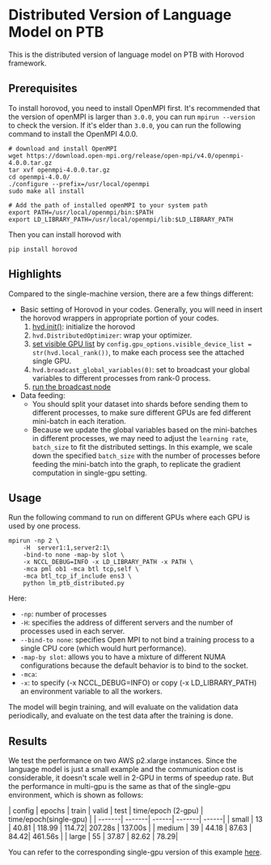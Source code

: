 # Distributed Version of Language Model on PTB

This is the distributed version of language model on PTB with Horovod framework.

## Prerequisites

To install horovod, you need to install OpenMPI first. It's recommended that the version of openMPI is larger than `3.0.0`, you can run `mpirun --version` to check the version. If it's elder than `3.0.0`, you can run the following command to install the OpenMPI 4.0.0.

```
# download and install OpenMPI
wget https://download.open-mpi.org/release/open-mpi/v4.0/openmpi-4.0.0.tar.gz
tar xvf openmpi-4.0.0.tar.gz
cd openmpi-4.0.0/
./configure --prefix=/usr/local/openmpi
sudo make all install

# Add the path of installed openMPI to your system path
export PATH=/usr/local/openmpi/bin:$PATH
export LD_LIBRARY_PATH=/usr/local/openmpi/lib:$LD_LIBRARY_PATH
```

Then you can install horovod with

```
pip install horovod
```

## Highlights

Compared to the single-machine version, there are a few things different:

- Basic setting of Horovod in your codes. Generally, you will need in insert the horovod wrappers in appropriate portion of your codes.
    1. [hvd.init()](https://github.com/haoransh/texar_private/blob/master/examples/distributed_gpu/lm_ptb_distributed.py#L76): initialize the horovod
    2. `hvd.DistributedOptimizer`: wrap your optimizer.
    3. [set visible GPU list]() by `config.gpu_options.visible_device_list = str(hvd.local_rank())`, to make each process see the attached single GPU.
    4. `hvd.broadcast_global_variables(0)`: set to broadcast your global variables to different processes from rank-0 process.
    5. [run the broadcast node]()
- Data feeding:
    - You should split your dataset into shards before sending them to different processes, to make sure different GPUs are fed different mini-batch in each iteration.
    - Because we update the global variables based on the mini-batches in different processes, we may need to adjust the `learning rate`, `batch_size` to fit the distributed settings. In this example, we scale down the specified `batch_size` with the number of processes before feeding the mini-batch into the graph, to replicate the gradient computation in single-gpu setting.

## Usage ##

Run the following command to run on different GPUs where each GPU is used by one process.
```
mpirun -np 2 \
    -H  server1:1,server2:1\
    -bind-to none -map-by slot \
    -x NCCL_DEBUG=INFO -x LD_LIBRARY_PATH -x PATH \
    -mca pml ob1 -mca btl tcp,self \
    -mca btl_tcp_if_include ens3 \
    python lm_ptb_distributed.py
```

Here:
  * `-np`: number of processes
  * `-H`: specifies the address of different servers and the number of processes used in each server.
  * `--bind-to none`: specifies Open MPI to not bind a training process to a single CPU core (which would hurt performance).
  * `-map-by slot`: allows you to have a mixture of different NUMA configurations because the default behavior is to bind to the socket.
  * `-mca`: 
  * `-x`: to specify (-x NCCL_DEBUG=INFO) or copy (-x LD_LIBRARY_PATH) an environment variable to all the workers.

The model will begin training, and will evaluate on the validation data periodically, and evaluate on the test data after the training is done. 


## Results ##

We test the performance on two AWS p2.xlarge instances. 
Since the language model is just a small example and the communication cost is considerable, it doesn't scale well in 2-GPU in terms of speedup rate. But the performance in multi-gpu is the same as that of the single-gpu environment, which is shown as follows:

| config | epochs | train | valid  | test  | time/epoch (2-gpu) | time/epoch(single-gpu) |
| -------| -------| ------| -------| ------|
| small  | 13     | 40.81 | 118.99 | 114.72| 207.28s | 137.00s |
| medium | 39     | 44.18 |  87.63 |  84.42| 461.56s |
| large  | 55     | 37.87 |  82.62 |  78.29|

You can refer to the corresponding single-gpu version of this example [here](https://github.com/asyml/texar/tree/master/examples/language_model_ptb).
